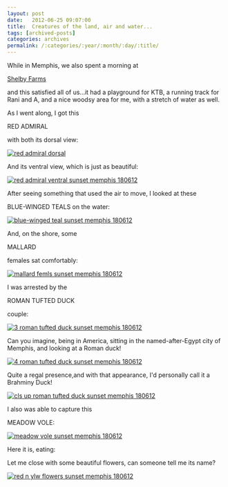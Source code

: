 ```yaml
---
layout: post
date:	2012-06-25 09:07:00
title:  Creatures of the land, air and water...
tags: [archived-posts]
categories: archives
permalink: /:categories/:year/:month/:day/:title/
---
```

While in Memphis, we also spent a morning at 

<a href="http://www.shelbyfarmspark.org/"> Shelby Farms </a>

and this satisfied all of us...it had a playground for KTB, a running track for Rani and A, and a nice woodsy area for me, with a stretch of water as well.

As I went along, I got this 

RED ADMIRAL

with both its dorsal view:

<a href="http://s1264.photobucket.com/albums/jj483/mnypx/?action=view&amp;current=IMG_7606.jpg" target="_blank"><img src="http://i1264.photobucket.com/albums/jj483/mnypx/IMG_7606.jpg" border="0" alt="red admiral dorsal"></a>

<lj-cut text="more of these creatures">

And its ventral view, which is just as beautiful:


<a href="http://s1264.photobucket.com/albums/jj483/mnypx/?action=view&amp;current=IMG_7611.jpg" target="_blank"><img src="http://i1264.photobucket.com/albums/jj483/mnypx/IMG_7611.jpg" border="0" alt="red admiral ventral  sunset memphis 180612"></a>


After seeing something that used the air to move, I looked at these

BLUE-WINGED TEALS
on the water:

<a href="http://s1264.photobucket.com/albums/jj483/mnypx/?action=view&amp;current=IMG_7516.jpg" target="_blank"><img src="http://i1264.photobucket.com/albums/jj483/mnypx/IMG_7516.jpg" border="0" alt="blue-winged teal  sunset memphis 180612"></a>

And, on the shore, some 

MALLARD

females sat comfortably:


<a href="http://s1264.photobucket.com/albums/jj483/mnypx/?action=view&amp;current=IMG_7508.jpg" target="_blank"><img src="http://i1264.photobucket.com/albums/jj483/mnypx/IMG_7508.jpg" border="0" alt="mallard femls  sunset memphis 180612"></a>

I was arrested by the

ROMAN TUFTED DUCK

couple:

<a href="http://s1264.photobucket.com/albums/jj483/mnypx/?action=view&amp;current=IMG_7510.jpg" target="_blank"><img src="http://i1264.photobucket.com/albums/jj483/mnypx/IMG_7510.jpg" border="0" alt="3 roman tufted duck  sunset memphis 180612"></a>

Can you imagine, being in America, sitting in the named-after-Egypt city of Memphis, and looking at a Roman duck!

<a href="http://s1264.photobucket.com/albums/jj483/mnypx/?action=view&amp;current=IMG_7509.jpg" target="_blank"><img src="http://i1264.photobucket.com/albums/jj483/mnypx/IMG_7509.jpg" border="0" alt="4 roman tufted duck  sunset memphis 180612"></a>

</lj-cut>

Quite a regal presence,and with that appearance, I'd personally call it a Brahminy Duck!


<a href="http://s1264.photobucket.com/albums/jj483/mnypx/?action=view&amp;current=IMG_7511.jpg" target="_blank"><img src="http://i1264.photobucket.com/albums/jj483/mnypx/IMG_7511.jpg" border="0" alt="cls up roman tufted duck  sunset memphis 180612"></a>

I also was able to capture this

MEADOW VOLE:

<a href="http://s1264.photobucket.com/albums/jj483/mnypx/?action=view&amp;current=IMG_7498.jpg" target="_blank"><img src="http://i1264.photobucket.com/albums/jj483/mnypx/IMG_7498.jpg" border="0" alt="meadow vole  sunset memphis 180612"></a>



Here it is, eating:

<lj-embed id="913"/>

Let me close with some beautiful flowers, can someone tell me its name?

<a href="http://s1264.photobucket.com/albums/jj483/mnypx/?action=view&amp;current=IMG_7491.jpg" target="_blank"><img src="http://i1264.photobucket.com/albums/jj483/mnypx/IMG_7491.jpg" border="0" alt="red n ylw flowers  sunset memphis 180612"></a>
